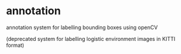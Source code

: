 # annotation
annotation system for labelling bounding boxes using openCV

(deprecated system for labelling logistic environment images in KITTI format)
